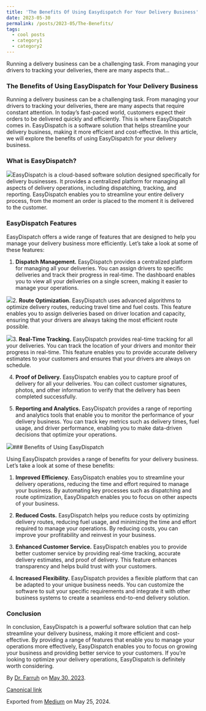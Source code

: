 ```yaml
---
title: 'The Benefits Of Using Easydispatch For Your Delivery Business'
date: 2023-05-30
permalink: /posts/2023-05/The-Benefits/
tags:
  - cool posts
  - category1
  - category2
---
```


Running a delivery business can be a challenging task. From managing your drivers to tracking your deliveries, there are many aspects that…


### The Benefits of Using EasyDispatch for Your Delivery Business

Running a delivery business can be a challenging task. From managing your drivers to tracking your deliveries, there are many aspects that require constant attention. In today’s fast-paced world, customers expect their orders to be delivered quickly and efficiently. This is where EasyDispatch comes in. EasyDispatch is a software solution that helps streamline your delivery business, making it more efficient and cost-effective. In this article, we will explore the benefits of using EasyDispatch for your delivery business.

### What is EasyDispatch?

![](https://cdn-images-1.medium.com/max/800/1*YLoO7J9Xi7QS9hg0pk-xHw.png)EasyDispatch is a cloud-based software solution designed specifically for delivery businesses. It provides a centralized platform for managing all aspects of delivery operations, including dispatching, tracking, and reporting. EasyDispatch enables you to streamline your entire delivery process, from the moment an order is placed to the moment it is delivered to the customer.

### EasyDispatch Features

EasyDispatch offers a wide range of features that are designed to help you manage your delivery business more efficiently. Let’s take a look at some of these features:

1. **Dispatch Management.** EasyDispatch provides a centralized platform for managing all your deliveries. You can assign drivers to specific deliveries and track their progress in real-time. The dashboard enables you to view all your deliveries on a single screen, making it easier to manage your operations.

![](https://cdn-images-1.medium.com/max/800/1*g5_jA8DaNdpHP13xcdjnhA.png)2. **Route Optimization.** EasyDispatch uses advanced algorithms to optimize delivery routes, reducing travel time and fuel costs. This feature enables you to assign deliveries based on driver location and capacity, ensuring that your drivers are always taking the most efficient route possible.

![](https://cdn-images-1.medium.com/max/800/1*a14WgbXQdR3l9kkzTWDiEw.png)3. **Real-Time Tracking.** EasyDispatch provides real-time tracking for all your deliveries. You can track the location of your drivers and monitor their progress in real-time. This feature enables you to provide accurate delivery estimates to your customers and ensures that your drivers are always on schedule.

4. **Proof of Delivery.** EasyDispatch enables you to capture proof of delivery for all your deliveries. You can collect customer signatures, photos, and other information to verify that the delivery has been completed successfully.

5. **Reporting and Analytics.** EasyDispatch provides a range of reporting and analytics tools that enable you to monitor the performance of your delivery business. You can track key metrics such as delivery times, fuel usage, and driver performance, enabling you to make data-driven decisions that optimize your operations.

![](https://cdn-images-1.medium.com/max/800/1*tp_ABOuhgJZk0NXoe-i2Ng.png)### Benefits of Using EasyDispatch

Using EasyDispatch provides a range of benefits for your delivery business. Let’s take a look at some of these benefits:

1. **Improved Efficiency.** EasyDispatch enables you to streamline your delivery operations, reducing the time and effort required to manage your business. By automating key processes such as dispatching and route optimization, EasyDispatch enables you to focus on other aspects of your business.

2. **Reduced Costs.** EasyDispatch helps you reduce costs by optimizing delivery routes, reducing fuel usage, and minimizing the time and effort required to manage your operations. By reducing costs, you can improve your profitability and reinvest in your business.

3. **Enhanced Customer Service.** EasyDispatch enables you to provide better customer service by providing real-time tracking, accurate delivery estimates, and proof of delivery. This feature enhances transparency and helps build trust with your customers.

4. **Increased Flexibility.** EasyDispatch provides a flexible platform that can be adapted to your unique business needs. You can customize the software to suit your specific requirements and integrate it with other business systems to create a seamless end-to-end delivery solution.

### Conclusion

In conclusion, EasyDispatch is a powerful software solution that can help streamline your delivery business, making it more efficient and cost-effective. By providing a range of features that enable you to manage your operations more effectively, EasyDispatch enables you to focus on growing your business and providing better service to your customers. If you’re looking to optimize your delivery operations, EasyDispatch is definitely worth considering.



By [Dr. Farruh](https://medium.com/@k-farruh) on [May 30, 2023](https://medium.com/p/179024340dd9).

[Canonical link](https://medium.com/@k-farruh/the-benefits-of-using-easydispatch-for-your-delivery-business-179024340dd9)

Exported from [Medium](https://medium.com) on May 25, 2024.

